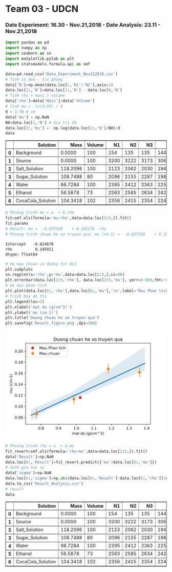 
# Team 03 - UDCN
### Date Experiment: 16.30 - Nov.21,2018 - Date Analysis: 23.11 - Nov.21,2018


```python
import pandas as pd
import numpy as np
import seaborn as sn
import matplotlib.pylab as plt
import statsmodels.formula.api as smf
```


```python
data=pd.read_csv('Data_Experiment_Nov212018.csv')
# Tinh so dem - tru phong
data['N']=np.mean(data.loc[:,'N1':'N2'],axis=1)
data.loc[1:,'N']=data.loc[1:,'N'] - data.loc[0,'N']
# Tinh rho = mass / volume
data['rho']=data['Mass']/data['Volume']
# Tinh mu = -ln(I/I0) / d
d = 2.70 # cm
data['mu'] = np.NaN
N0=data.loc[1,'N'] # Gia tri I0 
data.loc[2:,'mu'] = -np.log(data.loc[2:,'N']/N0)/d
data
```




<div>
<style scoped>
    .dataframe tbody tr th:only-of-type {
        vertical-align: middle;
    }

    .dataframe tbody tr th {
        vertical-align: top;
    }

    .dataframe thead th {
        text-align: right;
    }
</style>
<table border="1" class="dataframe">
  <thead>
    <tr style="text-align: right;">
      <th></th>
      <th>Solution</th>
      <th>Mass</th>
      <th>Volume</th>
      <th>N1</th>
      <th>N2</th>
      <th>N3</th>
      <th>N</th>
      <th>rho</th>
      <th>mu</th>
    </tr>
  </thead>
  <tbody>
    <tr>
      <th>0</th>
      <td>Background</td>
      <td>0.0000</td>
      <td>100</td>
      <td>154</td>
      <td>135</td>
      <td>135</td>
      <td>144.5</td>
      <td>0.000000</td>
      <td>NaN</td>
    </tr>
    <tr>
      <th>1</th>
      <td>Source</td>
      <td>0.0000</td>
      <td>100</td>
      <td>3200</td>
      <td>3222</td>
      <td>3173</td>
      <td>3066.5</td>
      <td>0.000000</td>
      <td>NaN</td>
    </tr>
    <tr>
      <th>2</th>
      <td>Salt_Solution</td>
      <td>118.2096</td>
      <td>100</td>
      <td>2123</td>
      <td>2062</td>
      <td>2030</td>
      <td>1948.0</td>
      <td>1.182096</td>
      <td>0.168049</td>
    </tr>
    <tr>
      <th>3</th>
      <td>Sugar_Solution</td>
      <td>108.7488</td>
      <td>80</td>
      <td>2096</td>
      <td>2155</td>
      <td>2287</td>
      <td>1981.0</td>
      <td>1.359360</td>
      <td>0.161828</td>
    </tr>
    <tr>
      <th>4</th>
      <td>Water</td>
      <td>98.7284</td>
      <td>100</td>
      <td>2395</td>
      <td>2412</td>
      <td>2363</td>
      <td>2259.0</td>
      <td>0.987284</td>
      <td>0.113191</td>
    </tr>
    <tr>
      <th>5</th>
      <td>Ethanol</td>
      <td>56.5878</td>
      <td>73</td>
      <td>2563</td>
      <td>2585</td>
      <td>2634</td>
      <td>2429.5</td>
      <td>0.775175</td>
      <td>0.086241</td>
    </tr>
    <tr>
      <th>6</th>
      <td>CocaCola_Solution</td>
      <td>104.3418</td>
      <td>102</td>
      <td>2356</td>
      <td>2415</td>
      <td>2354</td>
      <td>2241.0</td>
      <td>1.022959</td>
      <td>0.116154</td>
    </tr>
  </tbody>
</table>
</div>




```python
# Phuong trinh mu = a  + b.rho
fit=smf.ols(formula='mu~rho',data=data.loc[2:5,]).fit()
fit.params
# Result: mu =  -0.037328    + 0.192176 .rho
# Phuong trinh chuan he so truyen qua: mu (cm-1) =  -0.037328    + 0.192176 .rho (g/cm3)
```




    Intercept   -0.024670
    rho          0.145911
    dtype: float64




```python
# Ve mau chuan va duong fit OLS
plt.subplots
sn.regplot(x='rho',y='mu',data=data.loc[2:5,],ci=80)
plt.errorbar(data.loc[2:5,'rho'], data.loc[2:5,'mu'], yerr=0.009,fmt='o',label='Mau chuan')
# Ve mau phan tich
plt.plot(data.loc[6:,'rho'],data.loc[6:,'mu'],'ro',label='Mau Phan tich')
# Trinh bay do thi
plt.legend(loc=2)
plt.xlabel('mat do (g/cm^3)')
plt.ylabel('mu (cm-1)')
plt.title('Duong chuan he so truyen qua')
plt.savefig('Result_figure.png',dpi=300)
```


![png](Result_figure.png)



```python
# Phuong trinh rho = a  + b.mu
fit_revert=smf.ols(formula='rho~mu',data=data.loc[2:5,]).fit()
data['Result']=np.NaN
data.loc[6:,'Result']=fit_revert.predict({'mu':data.loc[6:,'mu']})
# danh gia sai so
data['sigma']=np.NaN
data.loc[6:,'sigma']=np.abs(data.loc[6:,'Result']-data.loc[6:,'rho'])/data.loc[6:,'rho']*100
data.to_csv('Result_Analysis.csv') 
# result 
data
```




<div>
<style scoped>
    .dataframe tbody tr th:only-of-type {
        vertical-align: middle;
    }

    .dataframe tbody tr th {
        vertical-align: top;
    }

    .dataframe thead th {
        text-align: right;
    }
</style>
<table border="1" class="dataframe">
  <thead>
    <tr style="text-align: right;">
      <th></th>
      <th>Solution</th>
      <th>Mass</th>
      <th>Volume</th>
      <th>N1</th>
      <th>N2</th>
      <th>N3</th>
      <th>N</th>
      <th>rho</th>
      <th>mu</th>
      <th>Result</th>
      <th>sigma</th>
    </tr>
  </thead>
  <tbody>
    <tr>
      <th>0</th>
      <td>Background</td>
      <td>0.0000</td>
      <td>100</td>
      <td>154</td>
      <td>135</td>
      <td>135</td>
      <td>144.5</td>
      <td>0.000000</td>
      <td>NaN</td>
      <td>NaN</td>
      <td>NaN</td>
    </tr>
    <tr>
      <th>1</th>
      <td>Source</td>
      <td>0.0000</td>
      <td>100</td>
      <td>3200</td>
      <td>3222</td>
      <td>3173</td>
      <td>3066.5</td>
      <td>0.000000</td>
      <td>NaN</td>
      <td>NaN</td>
      <td>NaN</td>
    </tr>
    <tr>
      <th>2</th>
      <td>Salt_Solution</td>
      <td>118.2096</td>
      <td>100</td>
      <td>2123</td>
      <td>2062</td>
      <td>2030</td>
      <td>1948.0</td>
      <td>1.182096</td>
      <td>0.168049</td>
      <td>NaN</td>
      <td>NaN</td>
    </tr>
    <tr>
      <th>3</th>
      <td>Sugar_Solution</td>
      <td>108.7488</td>
      <td>80</td>
      <td>2096</td>
      <td>2155</td>
      <td>2287</td>
      <td>1981.0</td>
      <td>1.359360</td>
      <td>0.161828</td>
      <td>NaN</td>
      <td>NaN</td>
    </tr>
    <tr>
      <th>4</th>
      <td>Water</td>
      <td>98.7284</td>
      <td>100</td>
      <td>2395</td>
      <td>2412</td>
      <td>2363</td>
      <td>2259.0</td>
      <td>0.987284</td>
      <td>0.113191</td>
      <td>NaN</td>
      <td>NaN</td>
    </tr>
    <tr>
      <th>5</th>
      <td>Ethanol</td>
      <td>56.5878</td>
      <td>73</td>
      <td>2563</td>
      <td>2585</td>
      <td>2634</td>
      <td>2429.5</td>
      <td>0.775175</td>
      <td>0.086241</td>
      <td>NaN</td>
      <td>NaN</td>
    </tr>
    <tr>
      <th>6</th>
      <td>CocaCola_Solution</td>
      <td>104.3418</td>
      <td>102</td>
      <td>2356</td>
      <td>2415</td>
      <td>2354</td>
      <td>2241.0</td>
      <td>1.022959</td>
      <td>0.116154</td>
      <td>0.979314</td>
      <td>4.266542</td>
    </tr>
  </tbody>
</table>
</div>


